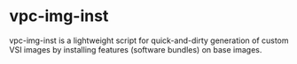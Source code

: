 # vpc-img-inst
vpc-img-inst is a lightweight script for quick-and-dirty generation of custom VSI images by installing features (software bundles) on base images.
